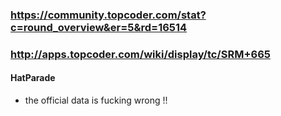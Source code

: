 ### https://community.topcoder.com/stat?c=round_overview&er=5&rd=16514
### http://apps.topcoder.com/wiki/display/tc/SRM+665

#### HatParade
* the official data is fucking wrong !!
